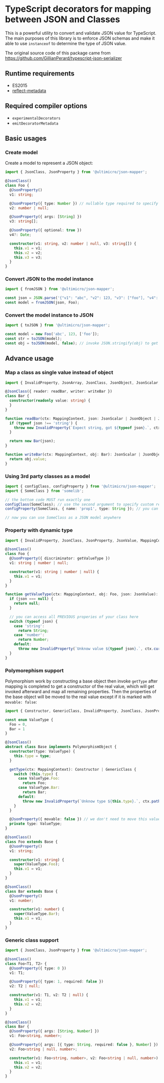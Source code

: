 # TypeScript decorators for mapping between JSON and Classes

This is a powerful utility to convert and validate JSON value for TypeScript. The main purposes of this library is to enforce JSON schemas and make it
able to use `instanceof` to determine the type of JSON value.

The original source code of this package came from https://github.com/GillianPerard/typescript-json-serializer

## Runtime requirements

- ES2015
- [reflect-metadata](https://www.npmjs.com/package/reflect-metadata)

## Required compiler options

- `experimentalDecorators`
- `emitDecoratorMetadata`

## Basic usages

### Create model

Create a model to represent a JSON object:

```ts
import { JsonClass, JsonProperty } from '@ultimicro/json-mapper';

@JsonClass()
class Foo {
  @JsonProperty()
  v1: string;

  @JsonProperty({ type: Number }) // nullable type required to specify type explicitly
  v2: number | null;

  @JsonProperty({ args: [String] })
  v3: string[];

  @JsonProperty({ optional: true })
  v4?: Date;

  constructor(v1: string, v2: number | null, v3: string[]) {
    this.v1 = v1;
    this.v2 = v2;
    this.v3 = v3;
  }
}
```

### Convert JSON to the model instance

```ts
import { fromJSON } from '@ultimicro/json-mapper';

const json = JSON.parse('{"v1": "abc", "v2": 123, "v3": ["foo"], "v4": "2006-01-02T15:04:05.000Z"}');
const model = fromJSON(json, Foo);
```

### Convert the model instance to JSON

```ts
import { toJSON } from '@ultimicro/json-mapper';

const model = new Foo('abc', 123, ['foo']);
const str = toJSON(model);
const obj = toJSON(model, false); // invoke JSON.stringify(obj) to get JSON string
```

## Advance usage

### Map a class as single value instead of object

```ts
import { InvalidProperty, JsonArray, JsonClass, JsonObject, JsonScalar, MappingContext } from '@ultimicro/json-mapper';

@JsonClass({ reader: readBar, writer: writeBar })
class Bar {
  constructor(readonly value: string) {
  }
}

function readBar(ctx: MappingContext, json: JsonScalar | JsonObject | JsonArray): Bar {
  if (typeof json !== 'string') {
    throw new InvalidProperty(`Expect string, got ${typeof json}.`, ctx.currentPath());
  }

  return new Bar(json);
}

function writeBar(ctx: MappingContext, obj: Bar): JsonScalar | JsonObject | JsonArray {
  return obj.value;
}
```

### Using 3rd party classes as a model

```ts
import { configClass, configProperty } from '@ultimicro/json-mapper';
import { SomeClass } from 'somelib';

// the bottom code MUST run exactly one
configClass(SomeClass); // use the second argument to specify custom reader/writer to treat this class as a single value like the above example
configProperty(SomeClass, { name: 'prop1', type: String }); // you can use any additional options that are available on JsonProperty

// now you can use SomeClass as a JSON model anywhere
```

### Property with dynamic type

```ts
import { InvalidProperty, JsonClass, JsonProperty, JsonValue, MappingContext, Type } from '@ultimicro/json-mapper';

@JsonClass()
class Foo {
  @JsonProperty({ discriminator: getValueType })
  v1: string | number | null;

  constructor(v1: string | number | null) {
    this.v1 = v1;
  }
}

function getValueType(ctx: MappingContext, obj: Foo, json: JsonValue): Type | { type: Type, required?: boolean } {
  if (json === null) {
    return null;
  }

  // you can access all PREVIOUS properies of your class here
  switch (typeof json) {
    case 'string':
      return String;
    case 'number':
      return Number;
    default:
      throw new InvalidProperty(`Unknow value ${typeof json}.`, ctx.currentPath());
  }
}
```

### Polymorephism support

Polymorphism work by constructing a base object then invoke `getType` after mapping is completed to get a constructor of the real value, which will
get invoked afterward and map all remaining properties. Then the properties of the base object will be moved to the real value except if it is marked
with `movable: false`:

```ts
import { Constructor, GenericClass, InvalidProperty, JsonClass, JsonProperty, MappingContext, PolymorphismObject } from '@ultimicro/json-mapper';

const enum ValueType {
  Foo = 0,
  Bar = 1
}

@JsonClass()
abstract class Base implements PolymorphismObject {
  constructor(type: ValueType) {
    this.type = type;
  }

  getType(ctx: MappingContext): Constructor | GenericClass {
    switch (this.type) {
      case ValueType.Foo:
        return Foo;
      case ValueType.Bar:
        return Bar;
      default:
        throw new InvalidProperty(`Unknow type ${this.type}.`, ctx.pathFor('type'));
    }
  }

  @JsonProperty({ movable: false }) // we don't need to move this value due to the derived class explicitly assign it via constructor
  private type: ValueType;
}

@JsonClass()
class Foo extends Base {
  @JsonProperty()
  v1: string;

  constructor(v1: string) {
    super(ValueType.Foo);
    this.v1 = v1;
  }
}

@JsonClass()
class Bar extends Base {
  @JsonProperty()
  v1: number;

  constructor(v1: number) {
    super(ValueType.Bar);
    this.v1 = v1;
  }
}
```

### Generic class support

```ts
import { JsonClass, JsonProperty } from '@ultimicro/json-mapper';

@JsonClass()
class Foo<T1, T2> {
  @JsonProperty({ type: 0 })
  v1: T1;

  @JsonProperty({ type: 1, required: false })
  v2: T2 | null;

  constructor(v1: T1, v2: T2 | null) {
    this.v1 = v1;
    this.v2 = v2;
  }
}

@JsonClass()
class Bar {
  @JsonProperty({ args: [String, Number] })
  v1: Foo<string, number>;

  @JsonProperty({ args: [{ type: String, required: false }, Number] })
  v2: Foo<string | null, number>;

  constructor(v1: Foo<string, number>, v2: Foo<string | null, number>) {
    this.v1 = v1;
    this.v2 = v2;
  }
}
```
